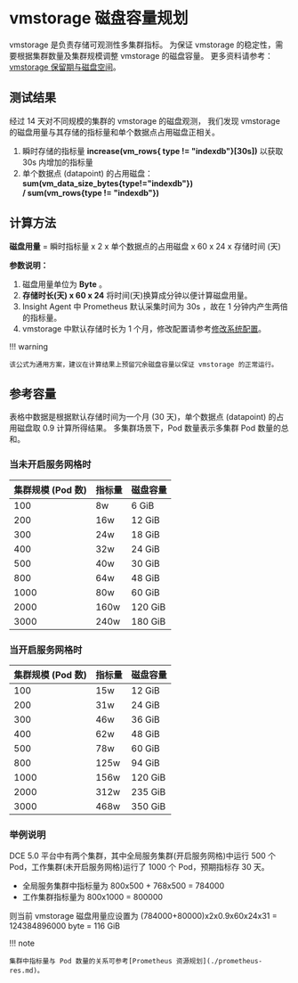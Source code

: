 # vmstorage 磁盘容量规划

vmstorage 是负责存储可观测性多集群指标。
为保证 vmstorage 的稳定性，需要根据集群数量及集群规模调整 vmstorage 的磁盘容量。
更多资料请参考：[vmstorage 保留期与磁盘空间](https://docs.victoriametrics.com/guides/understand-your-setup-size.html?highlight=datapoint#retention-perioddisk-space)。

## 测试结果

经过 14 天对不同规模的集群的 vmstorage 的磁盘观测，
我们发现 vmstorage 的磁盘用量与其存储的指标量和单个数据点占用磁盘正相关。

1. 瞬时存储的指标量 __increase(vm_rows{ type != "indexdb"}[30s])__ 以获取 30s 内增加的指标量
2. 单个数据点 (datapoint) 的占用磁盘： __sum(vm_data_size_bytes{type!="indexdb"}) / sum(vm_rows{type != "indexdb"})__ 

## 计算方法

**磁盘用量** = 瞬时指标量 x 2 x 单个数据点的占用磁盘 x 60 x 24 x 存储时间 (天)

**参数说明：**

1. 磁盘用量单位为 __Byte__ 。
2. __存储时长(天) x 60 x 24__ 将时间(天)换算成分钟以便计算磁盘用量。
3. Insight Agent 中 Prometheus 默认采集时间为 30s ，故在 1 分钟内产生两倍的指标量。
4. vmstorage 中默认存储时长为 1 个月，修改配置请参考[修改系统配置](../../user-guide/system-config/modify-config.md)。

!!! warning

    该公式为通用方案，建议在计算结果上预留冗余磁盘容量以保证 vmstorage 的正常运行。

## 参考容量

表格中数据是根据默认存储时间为一个月 (30 天)，单个数据点 (datapoint) 的占用磁盘取 0.9 计算所得结果。
多集群场景下，Pod 数量表示多集群 Pod 数量的总和。

### 当未开启服务网格时

| 集群规模 (Pod 数) | 指标量 | 磁盘容量 |
| ----------------- | ------ | -------- |
| 100               | 8w     | 6 GiB    |
| 200               | 16w    | 12 GiB   |
| 300               | 24w    | 18 GiB   |
| 400               | 32w    | 24 GiB   |
| 500               | 40w    | 30 GiB   |
| 800               | 64w    | 48 GiB   |
| 1000              | 80w    | 60 GiB   |
| 2000              | 160w   | 120 GiB  |
| 3000              | 240w   | 180 GiB  |

### 当开启服务网格时

| 集群规模 (Pod 数) | 指标量 | 磁盘容量 |
| ----------------- | ------ | -------- |
| 100               | 15w    | 12 GiB   |
| 200               | 31w    | 24 GiB   |
| 300               | 46w    | 36 GiB   |
| 400               | 62w    | 48 GiB   |
| 500               | 78w    | 60 GiB   |
| 800               | 125w   | 94 GiB   |
| 1000              | 156w   | 120 GiB  |
| 2000              | 312w   | 235 GiB  |
| 3000              | 468w   | 350 GiB  |

### 举例说明

DCE 5.0 平台中有两个集群，其中全局服务集群(开启服务网格)中运行 500 个 Pod，工作集群(未开启服务网格)运行了 1000 个 Pod，预期指标存 30 天。

- 全局服务集群中指标量为 800x500 + 768x500 = 784000
- 工作集群指标量为 800x1000 = 800000

则当前 vmstorage 磁盘用量应设置为 (784000+80000)x2x0.9x60x24x31 = 124384896000 byte = 116 GiB

!!! note

    集群中指标量与 Pod 数量的关系可参考[Prometheus 资源规划](./prometheus-res.md)。
